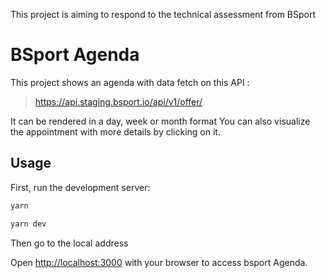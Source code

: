 This project is aiming to respond to the technical assessment from BSport

# BSport Agenda

This project shows an agenda with data fetch on this API : 
> https://api.staging.bsport.io/api/v1/offer/

It can be rendered in a day, week or month format
You can also visualize the appointment with more details by clicking on it.


## Usage

First, run the development server:

```bash
yarn

yarn dev
```

Then go to the local address

Open [http://localhost:3000](http://localhost:3000) with your browser to access bsport Agenda.


